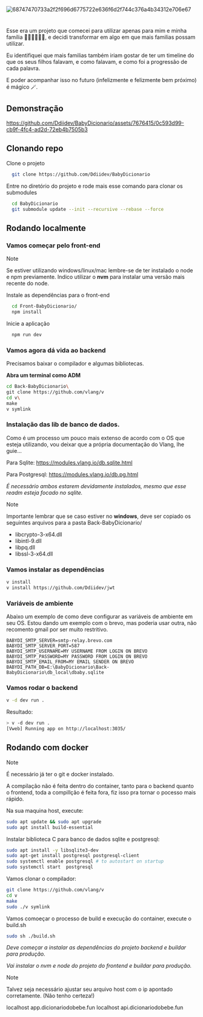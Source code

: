 
![68747470733a2f2f696d6775722e636f6d2f744c376a4b34312e706e67](https://github.com/Ddiidev/BabyDicionario/assets/7676415/bb28df35-3ac3-4379-944d-c7a1166ba8cf)

# 

Esse era um projeto que comecei para utilizar apenas para mim e minha família 🧑🏻‍👩🏾‍👦🏻, e decidi transformar em algo em que mais familias possam utilizar.

Eu identifiquei que mais familias também iriam gostar de ter um timeline do que os seus filhos falavam, e como falavam, e como foi a progressão de cada palavra.

E poder acompanhar isso no futuro (infelizmente e felizmente bem próximo) é mágico 🪄.


## Demonstração

https://github.com/Ddiidev/BabyDicionario/assets/7676415/0c593d99-cb9f-4fc4-ad2d-72eb4b7505b3


## Clonando repo

Clone o projeto

```bash
  git clone https://github.com/Ddiidev/BabyDicionario
```

Entre no diretório do projeto e rode mais esse comando para clonar os submodules

```bash
  cd BabyDicionario
  git submodule update --init --recursive --rebase --force
```
## Rodando localmente

### Vamos começar pelo front-end

> [!NOTE]
> Se estiver utilizando windows/linux/mac lembre-se de ter instalado o node e npm previamente.
> Indico utilizar o **nvm** para instalar uma versão mais recente do node.

Instale as dependências para o front-end

```bash
  cd Front-BabyDicionario/
  npm install
```

Inicie a aplicação

```bash
  npm run dev
```

### Vamos agora dá vida ao backend

Precisamos baixar o compilador e algumas bibliotecas.

**Abra um terminal como ADM**
```bash
cd Back-BabyDicionario\
git clone https://github.com/vlang/v
cd v\
make
v symlink
```

### Instalação das lib de banco de dados.

Como é um processo um pouco mais extenso de acordo com o OS que esteja utilizando, vou deixar que a própria documentação do Vlang, lhe guie...

Para Sqlite: https://modules.vlang.io/db.sqlite.html

Para Postgresql: https://modules.vlang.io/db.pg.html

_É necessário ambos estarem devidamente instalados, mesmo que esse readm esteja focado no sqlite._

> [!Note]
> Importante lembrar que se caso estiver no **windows**, deve ser copiado os seguintes arquivos para a pasta Back-BabyDicionario/
> - libcrypto-3-x64.dll
> - libintl-9.dll
> - libpq.dll
> - libssl-3-x64.dll

### Vamos instalar as dependências

```bash
v install
v install https://github.com/Ddiidev/jwt
```


### Variáveis de ambiente

Abaixo um exemplo de como deve configurar as variáveis de ambiente em seu OS.
Estou dando um exemplo com o brevo, mas poderia usar outra, não recomento gmail por ser muito restritivo.

```
BABYDI_SMTP_SERVER=smtp-relay.brevo.com
BABYDI_SMTP_SERVER_PORT=587
BABYDI_SMTP_USERNAME=MY USERNAME FROM LOGIN ON BREVO
BABYDI_SMTP_PASSWORD=MY PASSWORD FROM LOGIN ON BREVO
BABYDI_SMTP_EMAIL_FROM=MY EMAIL SENDER ON BREVO
BABYDI_PATH_DB=E:\BabyDicionario\Back-BabyDicionario\db_local\dbaby.sqlite
```

### Vamos rodar o backend

```bash
v -d dev run .
```

Resultado:
```bash
> v -d dev run .
[Vweb] Running app on http://localhost:3035/
```
## Rodando com docker

> [!NOTE]
> É necessário já ter o git e docker instalado.

A compilação não é feita dentro do container, tanto para o backend quanto o frontend, toda a compillção é feita fora, fiz isso pra tornar o pocesso mais rápido.

Na sua maquina host, execute:

```bash
sudo apt update && sudo apt upgrade
sudo apt install build-essential
```

Instalar biblioteca C para banco de dados sqlite e postgresql:

```bash
sudo apt install -y libsqlite3-dev
sudo apt-get install postgresql postgresql-client
sudo systemctl enable postgresql # to autostart on startup
sudo systemctl start  postgresql
```

Vamos clonar o compilador:

```bash
git clone https://github.com/vlang/v
cd v
make
sudo ./v symlink
```

Vamos comoeçar o processo de build e execução do container, execute o build.sh

```bash
sudo sh ./build.sh
```

_Deve começar a instalar as dependências do projeto backend e buildar para produção._

_Vai instalar o nvm e node do projeto do frontend e buildar para produção._

> [!NOTE]
> Talvez seja necessário ajustar seu arquivo host com o ip apontado corretamente. (Não tenho certeza!)
> 
> localhost app.dicionariodobebe.fun
> localhost api.dicionariodobebe.fun
